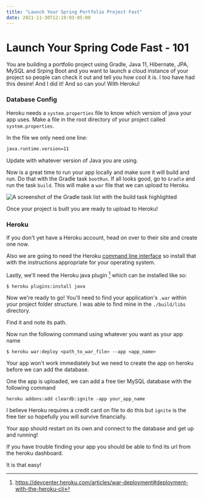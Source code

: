 ```yaml
---
title: "Launch Your Spring Portfolio Project Fast"
date: 2021-11-30T12:19:03-05:00
---
```


# Launch Your Spring Code Fast - 101
You are building a portfolio project using Gradle, Java 11, Hibernate, JPA, MySQL and Srping Boot and you want to launch a cloud instance of your project so people can check it out and tell you how cool it is. I too have had this desire! And I did it! And so can you! With Heroku!

### Database Config
Heroku needs a `system.properties` file to know which version of java your app uses. 
Make a file in the root directory of your project called `system.properties`.

In the file we only need one line: 
```bash
java.runtime.version=11
```
Update with whatever version of Java you are using.

Now is a great time to run your app locally and make sure it will build and run. Do that with the Gradle task `bootRun`. If all looks good, go to `Gradle` and run the task `build`. This will make a `war` file that we can upload to Heroku.

![A screenshot of the Gradle task list with the build task highlighted](/Launch-Your-Spring-Portfolio-Project/gradle-build.png)

Once your project is built you are ready to upload to Heroku!

### Heroku

If you don't yet have a Heroku account, head on over to their site and create one now.

Also we are going to need the Heroku [command line interface](https://devcenter.heroku.com/articles/heroku-cli) so install that with the instructions appropriate for your operating system.

Lastly, we'll need the Heroku java plugin [^bignote] which can be installed like so:

```bash
$ heroku plugins:install java
```
Now we're ready to go!
You'll need to find your application's `.war` within your project folder structure. I was able to find mine in the `./build/libs` directory.

Find it and note its path. 

Now run the following command using whatever you want as your app name
```
$ heroku war:deploy <path_to_war_file> --app <app_name>
```
Your app won't work immediately but we need to create the app on heroku before we can add the database.

One the app is uploaded, we can add a free tier MySQL database with the following command

`heroku addons:add cleardb:ignite -app your_app_name`

I believe Heroku requires a credit card on file to do this but `ignite` is the free tier so hopefully you will survive financially.

Your app should restart on its own and connect to the database and get up and running!

If you have trouble finding your app you should be able to find its url from the heroku dashboard.

It is that easy!

[^bignote]: https://devcenter.heroku.com/articles/war-deployment#deployment-with-the-heroku-cli
